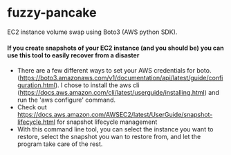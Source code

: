 # fuzzy-pancake
EC2 instance volume swap using Boto3 (AWS python SDK).

#### If you create snapshots of your EC2 instance (and you should be) you can use this tool to easily recover from a disaster
- There are a few different ways to set your AWS credentials for boto. (https://boto3.amazonaws.com/v1/documentation/api/latest/guide/configuration.html). I chose to install the aws cli (https://docs.aws.amazon.com/cli/latest/userguide/installing.html) and run the 'aws configure' command.
- Check out https://docs.aws.amazon.com/AWSEC2/latest/UserGuide/snapshot-lifecycle.html for snapshot lifecycle management
- With this command line tool, you can select the instance you want to restore, select the snapshot you wan to restore from, and let the program take care of the rest.

